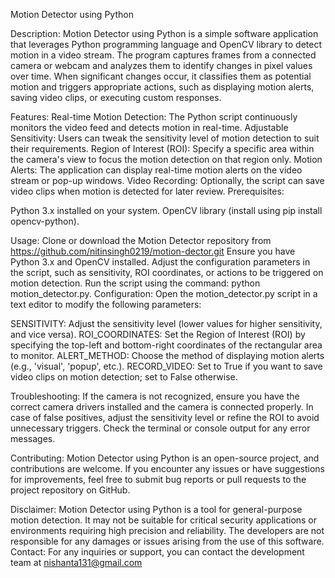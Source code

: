 Motion Detector using Python

Description:
Motion Detector using Python is a simple software application that leverages Python programming language and OpenCV library to detect motion in a video stream. The program captures frames from a connected camera or webcam and analyzes them to identify changes in pixel values over time. When significant changes occur, it classifies them as potential motion and triggers appropriate actions, such as displaying motion alerts, saving video clips, or executing custom responses.

Features:
Real-time Motion Detection: The Python script continuously monitors the video feed and detects motion in real-time. Adjustable Sensitivity: Users can tweak the sensitivity level of motion detection to suit their requirements. Region of Interest (ROI): Specify a specific area within the camera's view to focus the motion detection on that region only. Motion Alerts: The application can display real-time motion alerts on the video stream or pop-up windows. Video Recording: Optionally, the script can save video clips when motion is detected for later review. Prerequisites:

Python 3.x installed on your system. OpenCV library (install using pip install opencv-python).

Usage:
Clone or download the Motion Detector repository from https://github.com/nitinsingh0219/motion-dector.git Ensure you have Python 3.x and OpenCV installed. Adjust the configuration parameters in the script, such as sensitivity, ROI coordinates, or actions to be triggered on motion detection. Run the script using the command: python motion_detector.py. Configuration: Open the motion_detector.py script in a text editor to modify the following parameters:

SENSITIVITY:
Adjust the sensitivity level (lower values for higher sensitivity, and vice versa).
ROI_COORDINATES: Set the Region of Interest (ROI) by specifying the top-left and bottom-right coordinates of the rectangular area to monitor. ALERT_METHOD: Choose the method of displaying motion alerts (e.g., 'visual', 'popup', etc.). RECORD_VIDEO: Set to True if you want to save video clips on motion detection; set to False otherwise.

Troubleshooting:
If the camera is not recognized, ensure you have the correct camera drivers installed and the camera is connected properly. In case of false positives, adjust the sensitivity level or refine the ROI to avoid unnecessary triggers. Check the terminal or console output for any error messages.

Contributing:
Motion Detector using Python is an open-source project, and contributions are welcome. If you encounter any issues or have suggestions for improvements, feel free to submit bug reports or pull requests to the project repository on GitHub.

Disclaimer:
Motion Detector using Python is a tool for general-purpose motion detection. It may not be suitable for critical security applications or environments requiring high precision and reliability. The developers are not responsible for any damages or issues arising from the use of this software.
Contact: For any inquiries or support, you can contact the development team at nishanta131@gmail.com
